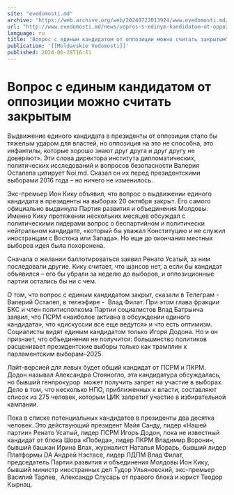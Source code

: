```yaml
---
site: "evedomosti.md"
archive: "https://web.archive.org/web/20240722013924/www.evedomosti.md/news/vopros-s-edinym-kandidatom-ot-oppozicii-mozhno-schitat-zakry"
url: "http://www.evedomosti.md/news/vopros-s-edinym-kandidatom-ot-oppozicii-mozhno-schitat-zakry"
language: ru
title: "Вопрос с единым кандидатом от оппозиции можно считать закрытым"
publication: '[[Moldavskie Vedomosti]]'
published: 2024-06-28T16:11
---
```


# Вопрос с единым кандидатом от оппозиции можно считать закрытым

Выдвижение единого кандидата в президенты от оппозиции стало бы тяжелым ударом для властей, но оппозиция на это не способна, это инфантилы, которые хорошо знают друг друга и друг другу не доверяют». Эти слова директора института дипломатических, политических исследований и вопросов безопасности Валерия Осталепа цитирует Noi.md. Сказал он их перед президентскими выборами 2016 года – но ничего не изменилось.

Экс-премьер Ион Кику объявил, что вопрос о выдвижении единого кандидата в президенты на выборах 20 октября закрыт. Его самого официально выдвинула Партия развития и объединения Молдовы. Именно Кику протяжении нескольких месяцев обсуждал с политическими лидерами вопрос о беспартийном и политически нейтральном кандидате, «который бы уважал Конституцию и не служил иностранцам с Востока или Запада». Но еще до окончания местных выборов идея была похоронена.

Сначала о желании баллотироваться заявил Ренато Усатый, за ним последовали другие. Кику считает, что шансов нет, а если бы кандидат объявился – его бы убрали за неделю до выборов, и оппозиционные партии остались бы ни с чем.

О том, что вопрос с единым кандидатом закрыт, сказали в Телеграм - Валерий Осталеп, в телеэфире -  Влад Филат. При этом глава фракции БКС и член политисполкома Партии социалистов Влад Батрынча заявил, что ПСРМ «наиболее активна в обсуждении единого кандидата», что «дискуссии все еще ведутся» и что есть оптимизм. Социалисты видят единым кандидатом только Игоря Додона. Но и он признает, что объединения не получится: большинство политиков расценивает президентские выборы только как трамплин к парламентским выборам–2025.

Лайт-версией для левых будет общий кандидат от ПСРМ и ПКРМ. Додон называл Александра Стояногло, эта кандидатура обсуждалась, но бывший генпрокурор  может получить запрет на участие в выборах. Дело в том, что несколько НПО, приближенных к власти, составляют список из 275 человек, которым ЦИК запретит участие в избирательной кампании.

Пока в списке потенциальных кандидатов в президенты два десятка человек. Это действующий президент Майя Санду, лидер «Нашей партии» Ренато Усатый, лидер ПСРМ Игорь Додон, пока не известный кандидат от блока Шора «Победа», лидер ПКРМ Владимир Воронин, бывший башкан Ирина Влах, журналист Наталья Морарь, бывший лидер Платформы DA Андрей Нэстасе, лидер ЛДПМ Влад Филат, председатель Партии развития и объединения Молдовы Ион Кику, бывший министр иностранных дел Тудор Ульяновский, экс-премьер Василий Тарлев,  Александр Слусарь от правого блока и юрист Теодор Кырнац.